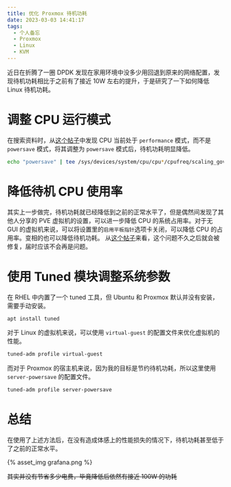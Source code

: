 ```yaml
---
title: 优化 Proxmox 待机功耗
date: 2023-03-03 14:41:17
tags: 
  - 个人备忘
  - Proxmox
  - Linux
  - KVM
---
```


近日在折腾了一圈 DPDK 发现在家用环境中没多少用回退到原来的网络配置，发现待机功耗相比于之前有了接近 10W 左右的提升，于是研究了一下如何降低 Linux 待机功耗。

<!-- more -->

# 调整 CPU 运行模式

在搜索资料时，从[这个帖子](https://forum.proxmox.com/threads/fix-always-high-cpu-frequency-in-proxmox-host.84270/)中发现 CPU 当前处于 ```performance``` 模式，而不是 ```powersave``` 模式，将其调整为 ```powersave``` 模式后，待机功耗明显降低。

```bash
echo "powersave" | tee /sys/devices/system/cpu/cpu*/cpufreq/scaling_governor
```

# 降低待机 CPU 使用率

其实上一步做完，待机功耗就已经降低到之前的正常水平了，但是偶然间发现了其他人分享的 PVE 虚拟机的设置，可以进一步降低 CPU 的系统占用率。对于无 GUI 的虚拟机来说，可以将设置里的```启用平板指针```选项卡关闭，可以降低 CPU 的占用率。变相的也可以降低待机功耗。
从[这个帖子](https://forum.proxmox.com/threads/use-tablet-for-pointer-option-causing-cpu-usage-on-linux.54084/)来看，这个问题不久之后就会被修复，届时应该不会再是问题。

# 使用 Tuned 模块调整系统参数

在 RHEL 中内置了一个 tuned 工具，但 Ubuntu 和 Proxmox 默认并没有安装，需要手动安装。

```bash
apt install tuned
```

对于 Linux 的虚拟机来说，可以使用  ```virtual-guest``` 的配置文件来优化虚拟机的性能。

```bash
tuned-adm profile virtual-guest
```

而对于 Proxmox 的宿主机来说，因为我的目标是节约待机功耗，所以这里使用 ```server-powersave``` 的配置文件。

```bash
tuned-adm profile server-powersave
```

# 总结

在使用了上述方法后，在没有造成体感上的性能损失的情况下，待机功耗甚至低于了之前的正常水平。

{% asset_img grafana.png %}

~~其实并没有节省多少电费，毕竟降低后依然有接近 100W 的功耗~~